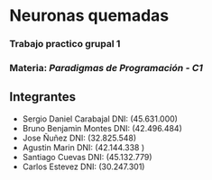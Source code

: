 # **Neuronas quemadas**
### Trabajo practico grupal 1
### **Materia**:  *Paradigmas de Programación - C1*
## Integrantes
- Sergio Daniel Carabajal DNI: (45.631.000)
- Bruno Benjamin Montes DNI: (42.496.484)
- Jose Ñuñez DNI: (32.825.548)
- Agustin Marin DNI: (42.144.338 )
- Santiago Cuevas DNI: (45.132.779)
- Carlos Estevez DNI: (30.247.301)

